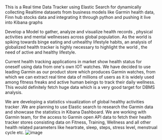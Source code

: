 This is a Real time Data Tracker using Elastic Search for dynamically collecting Realtime datasets from business
models like Garmin health data, Finn hub stocks data and integrating it through python and pushing it
live into Kibana graphs

Develop a Model to gather, analyze and visualize health records , physical activities and mental wellnesses across global population. As the world is spiking towards binge eating and unhealthy lifestyle habits, an analysis of globalized health tracker is highly necessary to highlight the world , the need of active and healthy lifestyle.

Current health tracking applications in market show health status for oneself using data from one's own IOT watches. We have decided to use leading Garmin as our product store which produces Garmin watches, from which we can extract real
time data of millions of users as it is widely used among fitness freaks and active human beings to track their daily wellness. This would definitely fetch huge data which is a very good target for DBMS analysis.

We are developing  a statistics visualization of global healthy activities tracker .We are planning to use Elastic search to research the Garmin data and showcase the statistics in Kibana Dashboard. We are working with Garmin team, for  the access to Garmin open API data to fetch their health tracker stores consisting data on Fitness, Training, Wellness and all other health related parameters like heartrate, sleep, steps, stress level, menstrual cycle etc.
![image](https://github.com/kiruthikaarunach/KibanaTradeVisualization/assets/135081888/7ec9594b-df03-42da-b26e-54f421a3df80)

